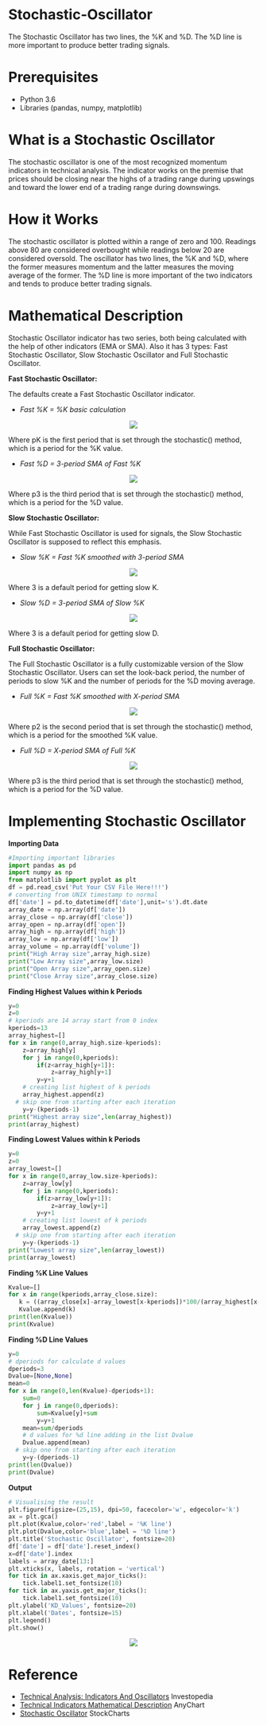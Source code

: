 # Stochastic-Oscillator
The Stochastic Oscillator has two lines, the %K and %D. The %D line is more important to produce better trading signals.
# Prerequisites
* Python 3.6
* Libraries (pandas, numpy, matplotlib)
# What is a Stochastic Oscillator
 The stochastic oscillator is one of the most recognized momentum indicators in technical analysis. The indicator works on the premise that prices should be closing near the highs of a trading range during upswings and toward the lower end of a trading range during downswings.
# How it Works
 The stochastic oscillator is plotted within a range of zero and 100. Readings above 80 are considered overbought while readings below 20 are considered oversold. The oscillator has two lines, the %K and %D, where the former measures momentum and the latter measures the moving average of the former. The %D line is more important of the two indicators and tends to produce better trading signals.
# Mathematical Description
Stochastic Oscillator indicator has two series, both being calculated with the help of other indicators (EMA or SMA). Also it has 3 types: Fast Stochastic Oscillator, Slow Stochastic Oscillator and Full Stochastic Oscillator.

**Fast Stochastic Oscillator:**

The defaults create a Fast Stochastic Oscillator indicator.
* *Fast %K = %K basic calculation*
<p align="center"> 
<img src="https://static.anychart.com/images/technical_indicators/fastK.png"></p>

Where pK is the first period that is set through the stochastic() method, which is a period for the %K value.
* *Fast %D = 3-period SMA of Fast %K*
<p align="center"> 
<img src="https://static.anychart.com/images/technical_indicators/fastD.png"></p>

Where p3 is the third period that is set through the stochastic() method, which is a period for the %D value.

**Slow Stochastic Oscillator:**

While Fast Stochastic Oscillator is used for signals, the Slow Stochastic Oscillator is supposed to reflect this emphasis.
* *Slow %K = Fast %K smoothed with 3-period SMA*
<p align="center"> 
<img src="https://static.anychart.com/images/technical_indicators/slowK.png"></p>

Where 3 is a default period for getting slow K.
* *Slow %D = 3-period SMA of Slow %K*
<p align="center"> 
<img src="https://static.anychart.com/images/technical_indicators/slowD.png"></p>

Where 3 is a default period for getting slow D.

**Full Stochastic Oscillator:**

The Full Stochastic Oscillator is a fully customizable version of the Slow Stochastic Oscillator. Users can set the look-back period, the number of periods to slow %K and the number of periods for the %D moving average.
* *Full %K = Fast %K smoothed with X-period SMA*
<p align="center"> 
<img src="https://static.anychart.com/images/technical_indicators/fullK.png"></p>

Where p2 is the second period that is set through the stochastic() method, which is a period for the smoothed %K value.
* *Full %D = X-period SMA of Full %K*
<p align="center"> 
<img src="https://static.anychart.com/images/technical_indicators/fullD.png"></p>

Where p3 is the third period that is set through the stochastic() method, which is a period for the %D value.
# Implementing Stochastic Oscillator
**Importing Data**
```python
#Importing important libraries
import pandas as pd
import numpy as np
from matplotlib import pyplot as plt
df = pd.read_csv('Put Your CSV File Here!!!')
# converting from UNIX timestamp to normal
df['date'] = pd.to_datetime(df['date'],unit='s').dt.date
array_date = np.array(df['date'])
array_close = np.array(df['close'])
array_open = np.array(df['open'])
array_high = np.array(df['high'])
array_low = np.array(df['low'])
array_volume = np.array(df['volume'])
print("High Array size",array_high.size)
print("Low Array size",array_low.size)
print("Open Array size",array_open.size)
print("Close Array size",array_close.size)
```
**Finding Highest Values within k Periods**
```python
y=0
z=0
# kperiods are 14 array start from 0 index
kperiods=13
array_highest=[]
for x in range(0,array_high.size-kperiods):
	z=array_high[y]
	for j in range(0,kperiods):
		if(z<array_high[y+1]):
			z=array_high[y+1]
		y=y+1
	# creating list highest of k periods
	array_highest.append(z)
  # skip one from starting after each iteration
	y=y-(kperiods-1)
print("Highest array size",len(array_highest))
print(array_highest)
```
**Finding Lowest Values within k Periods**
```python
y=0
z=0
array_lowest=[]
for x in range(0,array_low.size-kperiods):
	z=array_low[y]
	for j in range(0,kperiods):
		if(z>array_low[y+1]):
			z=array_low[y+1]
		y=y+1
	# creating list lowest of k periods
	array_lowest.append(z)
  # skip one from starting after each iteration
	y=y-(kperiods-1)
print("Lowest array size",len(array_lowest))
print(array_lowest)
```
**Finding %K Line Values**
```python
Kvalue=[]
for x in range(kperiods,array_close.size):
   k = ((array_close[x]-array_lowest[x-kperiods])*100/(array_highest[x-kperiods]-array_lowest[x-kperiods]))
   Kvalue.append(k)
print(len(Kvalue))
print(Kvalue)
```
**Finding %D Line Values**
```python
y=0
# dperiods for calculate d values
dperiods=3
Dvalue=[None,None]
mean=0
for x in range(0,len(Kvalue)-dperiods+1):
	sum=0
	for j in range(0,dperiods):
		sum=Kvalue[y]+sum
		y=y+1
	mean=sum/dperiods
	# d values for %d line adding in the list Dvalue
	Dvalue.append(mean)
  # skip one from starting after each iteration
	y=y-(dperiods-1)
print(len(Dvalue))
print(Dvalue)
```
**Output**
```python
# Visualising the result
plt.figure(figsize=(25,15), dpi=50, facecolor='w', edgecolor='k')
ax = plt.gca() 
plt.plot(Kvalue,color='red',label = '%K line')
plt.plot(Dvalue,color='blue',label = '%D line')
plt.title('Stochastic Oscillator', fontsize=20)
df['date'] = df['date'].reset_index()
x=df['date'].index
labels = array_date[13:]
plt.xticks(x, labels, rotation = 'vertical')
for tick in ax.xaxis.get_major_ticks():
    tick.label1.set_fontsize(10)
for tick in ax.yaxis.get_major_ticks():
    tick.label1.set_fontsize(10)
plt.ylabel('KD_Values', fontsize=20)
plt.xlabel('Dates', fontsize=15)
plt.legend()
plt.show()
```
<p align="center">
  <img src=https://user-images.githubusercontent.com/26857440/38804573-77031dfc-4190-11e8-954f-1dcc2d2e7d46.PNG></p>
  
# Reference
* [Technical Analysis: Indicators And Oscillators](https://www.investopedia.com/terms/s/stochasticoscillator.asp) Investopedia
* [Technical Indicators Mathematical Description](https://docs.anychart.com/Stock_Charts/Technical_Indicators/Mathematical_Description#stochastic_oscillator) AnyChart
* [Stochastic Oscillator](http://stockcharts.com/school/doku.php?id=chart_school:technical_indicators:stochastic_oscillator_fast_slow_and_full) StockCharts

